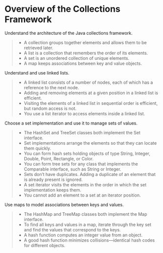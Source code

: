 # Overview of the Collections Framework

Understand the architecture of the Java collections framework.
> *  A collection groups together elements and allows them to be retrieved later.
> *  A list is a collection that remembers the order of its elements.
> *  A set is an unordered collection of unique elements.
> *  A map keeps associations between key and value objects.

Understand and use linked lists.
> *  A linked list consists of a number of nodes, each of which has a reference to the next node.
> *  Adding and removing elements at a given position in a linked list is efficient.
> *  Visiting the elements of a linked list in sequential order is efficient, but random access is not.
> *  You use a list iterator to access elements inside a linked list.

Choose a set implementation and use it to manage sets of values.
> *  The HashSet and TreeSet classes both implement the Set interface.
> *  Set implementations arrange the elements so that they can locate them quickly.
> *  You can form hash sets holding objects of type String, Integer, Double, Point, Rectangle, or Color.
> *  You can form tree sets for any class that implements the Comparable interface, such as String or Integer.
> *  Sets don’t have duplicates. Adding a duplicate of an element that is already present is ignored.
> *  A set iterator visits the elements in the order in which the set implementation keeps them.
> *  You cannot add an element to a set at an iterator position.

Use maps to model associations between keys and values.
> *  The HashMap and TreeMap classes both implement the Map interface.
> *  To find all keys and values in a map, iterate through the key set and find the values that correspond to the keys.
> *  A hash function computes an integer value from an object.
> *  A good hash function minimizes collisions—identical hash codes for different objects.
